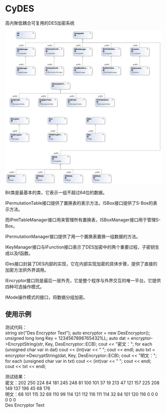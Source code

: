 CyDES
=====

高内聚低耦合可复用的DES加密系统  
  
  
![类视图](ClassDiagram.png)  
  
Bit类是最基本的类，它表示一组不超过64位的数据。  

IPermutationTable接口提供了置换表的表示方法，ISBox接口提供了S-Box的表示方法。  

而IPmtTableManager接口用来管理所有置换表，ISBoxManager接口用于管理S-Box。  

IPermutationManager接口提供了用一个置换表置换一组数据的方法。  

IKeyManager接口与IFunction接口表示了DES加密中的两个重要过程，子密钥生成以及f函数。  

IDes接口封装了DES内部的实现，它在内部实现加密的具体步骤，提供了直接的加密方法供外界调用。  

IEncryptor接口则是最后一层外壳，它是整个程序与外界交互的唯一平台。它提供四种可选操作模式。   
   
IMode操作模式的接口，将数据分组加密。  
  
   
使用示例  
----  
测试代码：  
		string str("Des Encryptor Text");
		auto encryptor = new DesEncryptor();
		unsigned long long Key = 12345678987654321LL;
		auto dat = encryptor->EncryptString(str, Key, DesEncryptor::ECB);
		cout << "密文：";
		for each (unsigned char var in dat) cout << (int)var << " ";
		cout << endl;
		auto txt = encryptor->DecryptString(dat, Key, DesEncryptor::ECB);
		cout << "明文：";
		for each (unsigned char var in txt) cout << (int)var << " "; cout << endl;
		cout << txt << endl;

测试结果：  
        密文：202 250 224 84 181 245 248 81 100 101 37 19 213 47 121 157 225 208 149 137 196 45 68 176  
        明文：68 101 115 32 69 110 99 114 121 112 116 111 114 32 84 101 120 116 0 0 0 0 0 0  
        Des Encryptor Text    

